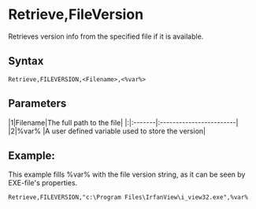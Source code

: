 # Retrieve,FileVersion #

Retrieves version info from the specified file if it is available.

## Syntax ##
```
Retrieve,FILEVERSION,<Filename>,<%var%>
```

## Parameters ##
|1|Filename|The full path to the file|
|:|:-------|:------------------------|
|2|%var%   |A user defined variable used to store the version|

## Example: ##
This example fills %var% with the file version string, as it can be seen by EXE-file's properties.
```
Retrieve,FILEVERSION,"c:\Program Files\IrfanView\i_view32.exe",%var%
```
